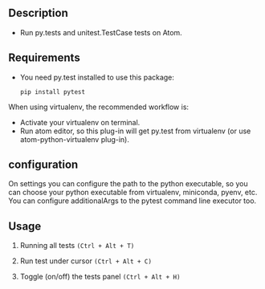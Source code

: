## Description

* Run py.tests and unitest.TestCase tests on Atom.

## Requirements

* You need py.test installed to use this package:

    ```
    pip install pytest
    ```

When using virtualenv, the recommended workflow is:

* Activate your virtualenv on terminal.
* Run atom editor, so this plug-in will get py.test from virtualenv (or use atom-python-virtualenv plug-in).

## configuration

On settings you can configure the path to the python executable, so you can choose your python executable from virtualenv, miniconda, pyenv, etc. You can configure additionalArgs to the pytest
command line executor too.

## Usage

1) Running all tests ```(Ctrl + Alt + T)```

2) Run test under cursor ```(Ctrl + Alt + C)```

3) Toggle (on/off) the tests panel ```(Ctrl + Alt + H)```
